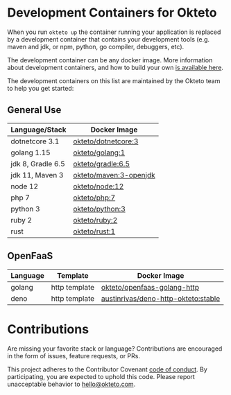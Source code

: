 # Development Containers for Okteto

When you run `okteto up` the container running your application is replaced by a development container that contains your development tools (e.g. maven and jdk, or npm, python, go compiler, debuggers, etc). 

The development container can be any docker image. More information about development containers, and how to build your own [is available here](https://okteto.com/docs/reference/development-environment/index.html). 

The development containers on this list are maintained by the Okteto team to help you get started:

## General Use 
| Language/Stack    | Docker Image |
| ----------------- |------------- |
| dotnetcore 3.1    | [okteto/dotnetcore:3](dotnetcore/Dockerfile)|
| golang 1.15       | [okteto/golang:1](golang/Dockerfile)|
| jdk 8, Gradle 6.5  | [okteto/gradle:6.5](gradle/Dockerfile)|
| jdk 11, Maven 3    | [okteto/maven:3-openjdk](maven/Dockerfile)|
| node 12           | [okteto/node:12](node/Dockerfile)|
| php 7      | [okteto/php:7](php/Dockerfile)|
| python 3      | [okteto/python:3](python/Dockerfile)|
| ruby 2      | [okteto/ruby:2](ruby/Dockerfile)|
| rust      | [okteto/rust:1](rust/Dockerfile)|

## OpenFaaS 
| Language | Template    | Docker Image |
| ---------|------- |------------- |
| golang | http template      | [okteto/openfaas-golang-http](openfaas/golang-http-template)|
| deno | http template      | [austinrivas/deno-http-okteto:stable](openfaas/deno-http-template)|

# Contributions

Are missing your favorite stack or language? Contributions are encouraged in the form of issues, feature requests, or PRs.

This project adheres to the Contributor Covenant [code of conduct](https://github.com/okteto/okteto/blob/master/code-of-conduct.md). By participating, you are expected to uphold this code. Please report unacceptable behavior to hello@okteto.com.
